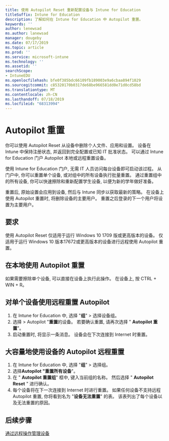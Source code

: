 ```yaml
---
title: 使用 Autopilot Reset 重新配置设备与 Intune for Education
titleSuffix: Intune for Education
description: 了解如何在 Intune for Education 中 Autopilot 重置。
keywords: ''
author: lenewsad
ms.author: lanewsad
manager: dougeby
ms.date: 07/17/2019
ms.topic: article
ms.prod: ''
ms.service: microsoft-intune
ms.technology: ''
ms.assetid: ''
searchScope:
- IntuneEDU
ms.openlocfilehash: bfe0f385bdc66109fb189003e9a6cbaa894f1029
ms.sourcegitcommit: c85320170b0317de68be966581dd0e71d0cd58bd
ms.translationtype: MT
ms.contentlocale: zh-CN
ms.lasthandoff: 07/18/2019
ms.locfileid: "68313994"
---
```

# <a name="autopilot-reset"></a>Autopilot 重置
你可以使用 Autopilot Reset 从设备中删除个人文件、应用和设置。 设备在 Intune 中保持注册状态, 并返回到完全配置或已知 IT 批准状态。
可以通过 Intune for Education 门户 Autopilot 本地或远程重置设备。  

使用 Intune for Education 门户, 无需 IT 人员访问每台设备即可启动该过程。 从门户中, 你可以重置单个设备, 或对组中的所有设备执行批量重置。 通过重置组中的所有设备, 你可以快速擦除和重新配置学生设备, 以便为新的学年做好准备。  

重置后, 原始设置会应用到设备, 然后与 Intune 同步以获取最新的策略。 在设备上使用 Autopilot 重置时, 将删除设备的主要用户。 重置之后登录的下一个用户将设置为主要用户。   

## <a name="requirements"></a>要求
使用 Autopilot Reset 仅适用于运行 Windows 10 1709 版或更高版本的设备。
仅适用于运行 Windows 10 版本17672或更高版本的设备进行远程使用 Autopilot 重置。

## <a name="use-autopilot-reset-locally"></a>在本地使用 Autopilot 重置
如果需要擦除单个设备, 可以直接在设备上执行此操作。 在设备上, 按 CTRL + WIN + R。  

## <a name="use-autopilot-reset-remotely-for-a-single-device"></a>对单个设备使用远程重置 Autopilot
1. 在 Intune for Education 中, 选择 "**组**" > 选择设备组。
2. 选择 > Autopilot "**重置**的设备。 若要确认重置, 请再次选择 " **Autopilot 重置**"。
2.  启动重置时, 将显示一条消息。 设备会在下次连接到 Internet 时重置。  

## <a name="use-autopilot-reset-remotely-for-devices-in-bulk"></a>大容量地使用设备的 Autopilot 远程重置  
1.  在 Intune for Education 中, 选择 "**组**" > 选择组。
2. 选择**Autopilot "重置所有设备**"。
2. 在 " **Autopilot 重置组**" 框中, 键入当前组的名称。 然后选择 " **Autopilot Reset** " 进行确认。
3.  每个设备将在下一次连接到 Internet 时进行重置。 如果任何设备不支持远程 Autopilot 重置, 你将看到名为 "**设备无法重置**" 的表。 该表列出了每个设备以及无法重置的原因。  

## <a name="next-steps"></a>后续步骤
[通过远程操作管理设备](edu-device-remote-actions.md)



